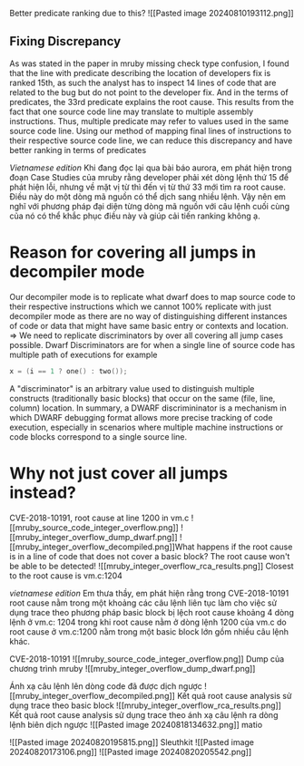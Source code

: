 Better predicate ranking due to this?
![[Pasted image 20240810193112.png]]

## Fixing Discrepancy
As was stated in the paper in mruby missing check type confusion, I found that the line with predicate describing the location of developers fix is ranked 15th, as such the analyst has to inspect 14 lines of code that are related to the bug but do not point to the developer fix. And in the terms of predicates, the 33rd predicate explains the root cause. This results from the fact that one source code line may translate to multiple assembly instructions. Thus, multiple predicate may refer to values used in the same source code line.
Using our method of mapping final lines of instructions to their respective source code line, we can reduce this discrepancy and have better ranking in terms of predicates

_Vietnamese edition_
Khi  đang đọc lại qua bài báo aurora, em phát hiện trong đoạn Case Studies của mruby rằng developer phải xét dòng lệnh thứ 15 để phát hiện lỗi, nhưng về mặt vị từ thì đến vị từ thứ 33 mới tìm ra root cause. Điều này do một dòng mã nguồn có thể dịch sang nhiều lệnh.
Vậy nên em nghĩ với phương pháp đại diện từng dòng mã nguồn với câu lệnh cuối cùng của nó có thể khắc phục điều này và giúp cải tiến ranking không ạ.

# Reason for covering all jumps in decompiler mode
Our decompiler mode is to replicate what dwarf does to map source code to their respective instructions which we cannot 100% replicate with just decompiler mode as there are no way of distinguishing different instances of code or data that might have same basic entry or contexts and location. => We need to replicate discriminators by over all covering all jump cases possible.
Dwarf Discriminators are for when a single line of source code has multiple path of executions for example
``` C
x = (i == 1 ? one() : two());
```
A "discriminator" is an arbitrary value used to distinguish multiple constructs (traditionally basic blocks) that occur on the same (file, line, column) location.
In summary, a DWARF discrimininator is a mechanism in which DWARF debugging format allows more precise tracking of code execution, especially in scenarios where multiple machine instructions or code blocks correspond to a single source line.

# Why not just cover all jumps instead?
CVE-2018-10191, root cause at line 1200 in vm.c
![[mruby_source_code_integer_overflow.png]]
![[mruby_integer_overflow_dump_dwarf.png]]
![[mruby_integer_overflow_decompiled.png]]What happens if the root cause is in a line of code that does not cover a basic block? The root cause won't be able to be detected!
![[mruby_integer_overflow_rca_results.png]]
Closest to the root cause is vm.c:1204

_vietnamese edition_
Em thưa thầy, em phát hiện rằng trong CVE-2018-10191 root cause nằm trong một khoảng các câu lệnh liên tục làm cho việc sử dụng trace theo phương pháp basic block bị lệch root cause khoảng 4 dòng lệnh ở vm.c: 1204 trong khi root cause nằm ở dòng lệnh 1200 của vm.c do root cause ở vm.c:1200 nằm trong một basic block lớn gồm nhiều câu lệnh khác.

CVE-2018-10191
![[mruby_source_code_integer_overflow.png]]
Dump của chương trình mruby
![[mruby_integer_overflow_dump_dwarf.png]]

Ánh xạ câu lệnh lên dòng code đã được dịch ngược
![[mruby_integer_overflow_decompiled.png]]
Kết quả root cause analysis sử dụng trace theo basic block
![[mruby_integer_overflow_rca_results.png]]
Kết quả root cause analysis sử dụng trace theo ánh xạ câu lệnh ra dòng lệnh biên dịch ngược
![[Pasted image 20240818134632.png]]
matio

![[Pasted image 20240820195815.png]]
Sleuthkit
![[Pasted image 20240820173106.png]]
![[Pasted image 20240820205542.png]]